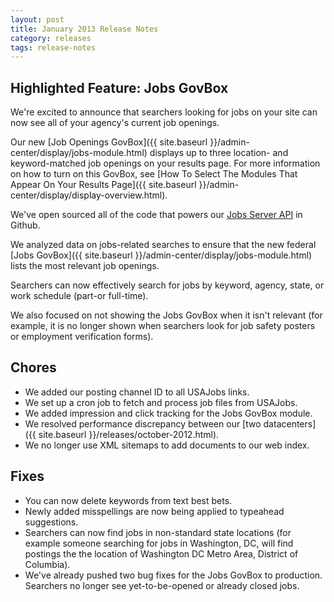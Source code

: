 ```yaml
---
layout: post
title: January 2013 Release Notes
category: releases
tags: release-notes
---
```


## Highlighted Feature: Jobs GovBox

We're excited to announce that searchers looking for jobs on your site can now see all of your agency's current job openings.

Our new [Job Openings GovBox]({{ site.baseurl }}/admin-center/display/jobs-module.html) displays up to three location- and keyword-matched job openings on your results page. For more information on how to turn on this GovBox, see [How To Select The Modules That Appear On Your Results Page]({{ site.baseurl }}/admin-center/display/display-overview.html).

We've open sourced all of the code that powers our [Jobs Server API](https://github.com/GSA/jobs_api) in Github.

We analyzed data on jobs-related searches to ensure that the new federal [Jobs GovBox]({{ site.baseurl }}/admin-center/display/jobs-module.html) lists the most relevant job openings.

Searchers can now effectively search for jobs by keyword, agency, state, or work schedule (part-or full-time).

We also focused on not showing the Jobs GovBox when it isn't relevant (for example, it is no longer shown when searchers look for job safety posters or employment verification forms).

## Chores

* We added our posting channel ID to all USAJobs links.
* We set up a cron job to fetch and process job files from USAJobs.
* We added impression and click tracking for the Jobs GovBox module.
* We resolved performance discrepancy between our [two datacenters]({{ site.baseurl }}/releases/october-2012.html).
* We no longer use XML sitemaps to add documents to our web index.

## Fixes

* You can now delete keywords from text best bets.
* Newly added misspellings are now being applied to typeahead suggestions.
* Searchers can now find jobs in non-standard state locations (for example someone searching for jobs in Washington, DC, will find postings the the location of Washington DC Metro Area, District of Columbia).
* We've already pushed two bug fixes for the Jobs GovBox to production. Searchers no longer see yet-to-be-opened or already closed jobs.